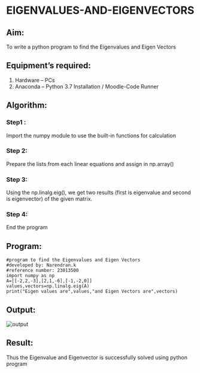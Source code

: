 # EIGENVALUES-AND-EIGENVECTORS
## Aim:
To write a python program to find the Eigenvalues and Eigen Vectors
## Equipment’s required:
1. 	Hardware – PCs
2. 	Anaconda – Python 3.7 Installation / Moodle-Code Runner
## Algorithm:
### Step1 : 
Import the numpy module to use the built-in functions for calculation
### Step 2: 
Prepare the lists from each linear equations and assign in np.array()
### Step 3:
Using the np.linalg.eig(),  we get two results (first is eigenvalue and second is eigenvector) of the given matrix.
### Step 4: 
End the program

## Program:
```
#program to find the Eigenvalues and Eigen Vectors
#developed by: Narendran.k
#reference number: 23013500
import numpy as np
A=[[-2,2,-3],[2,1,-6],[-1,-2,0]]
values,vectors=np.linalg.eig(A)
print("Eigen values are",values,"and Eigen Vectors are",vectors)
```
## Output:
![output](https://github.com/Narendran-sec/EIGENVALUES-AND-EIGENVECTORS/assets/147473131/205268e4-402c-4e52-b5c9-084adebaf0fc)

## Result:
Thus the Eigenvalue and Eigenvector is successfully solved using python program
